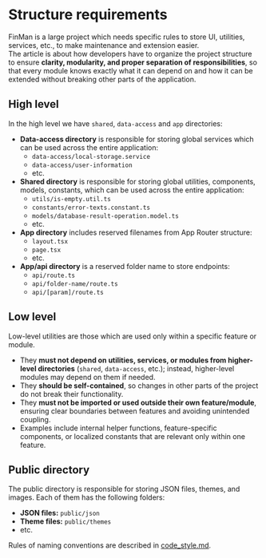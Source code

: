 # Structure requirements

FinMan is a large project which needs specific rules to store UI, utilities, services, etc., to make maintenance and extension easier.  
The article is about how developers have to organize the project structure to ensure **clarity, modularity, and proper separation of responsibilities**, so that every module knows exactly what it can depend on and how it can be extended without breaking other parts of the application.

## High level
In the high level we have `shared`, `data-access` and `app` directories:
- **Data-access directory** is responsible for storing global services which can be used across the entire application:
    - `data-access/local-storage.service`
    - `data-access/user-information`
    - etc.
- **Shared directory** is responsible for storing global utilities, components, models, constants, which can be used across the entire application:
    - `utils/is-empty.util.ts`
    - `constants/error-texts.constant.ts`
    - `models/database-result-operation.model.ts`
    - etc.
- **App directory** includes reserved filenames from App Router structure:
    - `layout.tsx`
    - `page.tsx`
    - etc.
- **App/api directory** is a reserved folder name to store endpoints:
    - `api/route.ts`
    - `api/folder-name/route.ts`
    - `api/[param]/route.ts`

## Low level
Low-level utilities are those which are used only within a specific feature or module.
- They **must not depend on utilities, services, or modules from higher-level directories** (`shared`, `data-access`, etc.); instead, higher-level modules may depend on them if needed.
- They **should be self-contained**, so changes in other parts of the project do not break their functionality.
- They **must not be imported or used outside their own feature/module**, ensuring clear boundaries between features and avoiding unintended coupling.
- Examples include internal helper functions, feature-specific components, or localized constants that are relevant only within one feature.

## Public directory
The public directory is responsible for storing JSON files, themes, and images. Each of them has the following folders:
- **JSON files:** `public/json`
- **Theme files:** `public/themes`
- etc.

Rules of naming conventions are described in [code_style.md](./code_style.md).

